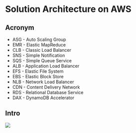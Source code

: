 # Solution Architecture on AWS

## Acronym
* ASG - Auto Scaling Group
* EMR - Elastic MapReduce
* CLB - Classic Load Balancer
* SNS - Simple Notification
* SQS - Simple Queue Service
* ALB - Application Load Balancer
* EFS - Elastic File System
* EBS - Elastic Block Store
* NLB - Network Load Balancer
* CDN - Content Delivery Network
* RDS - Relational Database Service
* DAX - DynamoDB Accelerator

## Intro
[<img src="https://i.imgur.com/T5UPh4Y.png">](https://i.imgur.com/T5UPh4Y.png)
